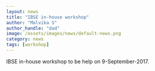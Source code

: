```yaml
---
layout: news
title: "IBSE in-house workshop"
author: "Malvika S"
author_handle: "dad"
image: /assets/images/news/default-news.png
category: news
tags: [workshop]
---
```

IBSE in-house workshop to be help on 9-September-2017.

